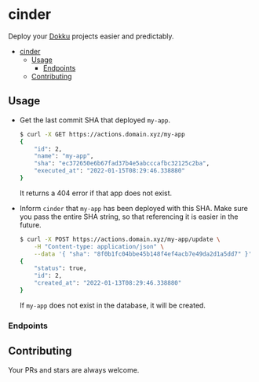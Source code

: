 # cinder

Deploy your [Dokku][dokku] projects easier and predictably.

- [cinder](#cinder)
  - [Usage](#usage)
    - [Endpoints](#endpoints)
  - [Contributing](#contributing)

## Usage

- Get the last commit SHA that deployed `my-app`.

  ```bash
  $ curl -X GET https://actions.domain.xyz/my-app
  {
      "id": 2,
      "name": "my-app",
      "sha": "ec372650e6b67fad37b4e5abcccafbc32125c2ba",
      "executed_at": "2022-01-15T08:29:46.338880"
  }
  ```

  It returns a 404 error if that app does not exist.

- Inform `cinder` that `my-app` has been deployed with this SHA. Make sure you pass the
  entire SHA string, so that referencing it is easier in the future.

  ```bash
  $ curl -X POST https://actions.domain.xyz/my-app/update \
      -H "Content-type: application/json" \
      --data '{ "sha": "8f0b1fc04bbe45b148f4ef4acb7e49da2d1a5dd7" }'
  {
      "status": true,
      "id": 2,
      "created_at": "2022-01-13T08:29:46.338880"
  }
  ```

  If `my-app` does not exist in the database, it will be created.

### Endpoints

## Contributing

Your PRs and stars are always welcome.

[dokku]: https://dokku.com/
[httpie]: https://httpie.io/

